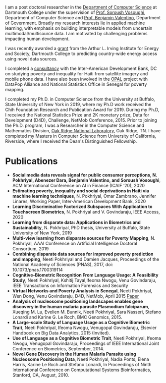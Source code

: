 I am a post doctoral researcher in the <a href="https://www.cs.dartmouth.edu">Department of Computer Science</a> at Dartmouth College under the supervision of <a href="https://web.cs.dartmouth.edu/people/soroush-vosoughi">Prof. Soroush Vosoughi</a>, Department of Computer Science and <a href="https://sites.dartmouth.edu/valentino">Prof. Benjamin Valentino</a>, Department of Government. Broadly my research interests lie in applied machine learning, with emphasis on building interpretable models from uncertain multimodal/multisource data. I am motivated by challenging problems impacting human development. 

I was recently awarded a <a href="https://irving.dartmouth.edu/research/funding-faculty/funded-projects/mapping-country-wide-energy-access-majority-worldgrant">grant</a> from the Arthur L. Irving Institute for Energy and Society, Dartmouth College to predicting country-wide energy access using novel data sources. 

I completed a <a href="https://publications.iadb.org/en/estimating-and-forecasting-income-poverty-and-inequality-in-haiti-using-satellite-imagery-and-mobile-phone-data">consultancy</a> with the Inter-American Development Bank, DC on studying poverty and inequality for Haiti from satellite imagery and mobile phone data. I have also been involved in the <a href="https://datapopalliance.org/transform/opal/">OPAL</a> project with DataPop Alliance and National Statistics Office in Senegal for poverty mapping.

I completed my Ph.D. in Computer Science from the University at Buffalo, State University of New York in 2019, where my Ph.D work received the Chih Foundation Research and Publication Award for 2019. During my Ph.D, I received the National Statistics Prize and 2K monetary prize, Data for Development (D4D), Challenge, NetMob Conference, 2015. Prior to joining the Ph.D. program, I was a Researcher in the Computer Science and Mathematics Division, <a href="https://www.ornl.gov">Oak Ridge National Laboratory</a>, Oak Ridge, TN. I have completed my Masters in Computer Science from University of California, Riverside, where I received the Dean's Distinguished Fellowship.


Publications
============
<ul>
<li><b>Social media data reveals signal for public consumer perceptions, N. Pokhriyal, Abenezer Dara, Benjamin Valentino, and Soroush Vosoughi</b>, ACM International Conference on AI in Finance (ICAIF ’20), 2020</li>      
<li><b>Estimating poverty, inequality and social deprivations in Haiti via machine learning techniques</b>, N. Pokhriyal, Omar Zambrano, Jennifer Linares, Working Paper, Inter-American Development Bank, 2020</li>
<li><b>Learning Discriminative Factorized Subspaces With Application to Touchscreen Biometrics</b>, N. Pokhriyal and V. Govindaraju, IEEE Access, 2020</li>
<li><b>Learning from disparate data: Applications in Biometrics and Sustainability</b>, N. Pokhriyal, PhD thesis, University at Buffalo, State University of New York, 2019</li> 
<li><b>Multi-view learning from disparate sources for Poverty Mapping</b>, N. Pokhriyal, AAAI Conference on Artificial Intelligence Doctoral Consortium, 2019
<li><b>Combining disparate data sources for improved poverty prediction and mapping</b>, Neeti Pokhriyal and Damien Jacques, Proceedings of the National Academy of Sciences (PNAS), 2017, doi: 10.1073/pnas.1700319114</li>
      <li><b>Cognitive-Biometric Recognition From Language Usage: A Feasibility Study</b>, Neeti Pokhriyal, Kshitij Tayal,Ifeoma Nwogu, Venu Govindaraju, IEEE Transactions on Information Forensics and Security</li>
      <li><b>Virtual Networks and Poverty Analysis in Senegal</b>, Neeti Pokhriyal, Wen Dong, Venu Govindaraju, D4D, NetMob, April 2015 <a href="http://arxiv.org/abs/1506.03401">Paper</a></li>
      <li><b>Analysis of nucleosome positioning landscapes enables gene discovery in the human malaria parasite Plasmodium falciparum</b>, Xueqing M. Lu, Evelien M. Bunnik, Neeti Pokhriyal, Sara Nasseri, Stefano Lonardi and Karine G. Le Roch, BMC Genomics, 2015.</li>
      <li><b>A Large-scale Study of Language Usage as a Cognitive Biometric Trait</b>, Neeti Pokhriyal, Ifeoma Nwogu, Venugopal Govindaraju, Elsevier Handbook on Big Data Analytics, 2015 (Invited).</li>
            <li><b>Use of Language as a Cognitive Biometric Trait</b>, Neeti Pokhriyal, Ifeoma Nwogu, Venugopal Govindaraju, Proceedings of IEEE International Joint Conference on Biometrics, September, 2014.</li>
      <li><b>Novel Gene Discovery in the Human Malaria Parasite using Nucleosome Positioning Data</b>, Neeti Pokhriyal, Nadia Ponts, Elena Harris, Karine Le Roch and Stefano Lonardi, In Proceedings of Ninth International Conference on Computational Systems Bioinformatics, Stanford, CA, August, 2010.</li>
</ul>

